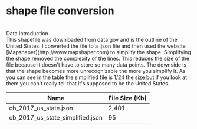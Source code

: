 # shape file conversion
<br>
 Data Introduction 
<br>
This shapefile was downloaded from data.gov and is the outline of the United States. I converted the file to a .json file and then used the website [Mapshaper](http://www.mapshaper.com) to simplify the shape. Simplifying the shape removed the complexity of the lines. This reduces the size of the file because it doesn't have to store so many data points. The downside is that the shape becomes more unrecognizable the more you simplify it. As you can see in the table the simplified file is 1/24 the size but if you look at them you can't really tell that it's supposed to be the United States.


Name | File Size (Kb)
------------ | -------------
cb_2017_us_state.json | 2,401
cb_2017_us_state_simplified.json | 95
